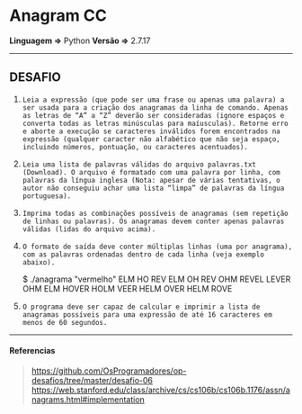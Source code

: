 # Anagram CC

**Linguagem =>** Python
**Versão =>** 2.7.17

------------

##   DESAFIO

1.     Leia a expressão (que pode ser uma frase ou apenas uma palavra) a ser usada para a criação dos anagramas da linha de comando. Apenas as letras de “A” a “Z” deverão ser consideradas (ignore espaços e converta todas as letras minúsculas para maíusculas). Retorne erro e aborte a execução se caracteres inválidos forem encontrados na expressão (qualquer caracter não alfabético que não seja espaço, incluindo números, pontuação, ou caracteres acentuados).

2.     Leia uma lista de palavras válidas do arquivo palavras.txt (Download). O arquivo é formatado com uma palavra por linha, com palavras da língua inglesa (Nota: apesar de várias tentativas, o autor não conseguiu achar uma lista “limpa” de palavras da língua portuguesa).

3.     Imprima todas as combinações possíveis de anagramas (sem repetição de linhas ou palavras). Os anagramas devem conter apenas palavras válidas (lidas do arquivo acima).

4.     O formato de saída deve conter múltiplas linhas (uma por anagrama), com as palavras ordenadas dentro de cada linha (veja exemplo abaixo).

     $ ./anagrama "vermelho"
		 ELM HO REV
		 ELM OH REV
		 OHM REVEL
		 LEVER OHM
		 ELM HOVER
		 HOLM VEER
		 HELM OVER
		 HELM ROVE

5.     O programa deve ser capaz de calcular e imprimir a lista de anagramas possíveis para uma expressão de até 16 caracteres em menos de 60 segundos.


------------

#### Referencias

> https://github.com/OsProgramadores/op-desafios/tree/master/desafio-06
> https://web.stanford.edu/class/archive/cs/cs106b/cs106b.1176/assn/anagrams.html#implementation



